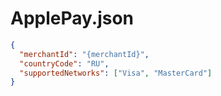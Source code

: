 # ApplePay.json

```json
{
  "merchantId": "{merchantId}",
  "countryCode": "RU",
  "supportedNetworks": ["Visa", "MasterCard"]
}
```